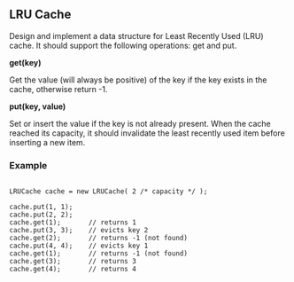 ## LRU Cache

Design and implement a data structure for Least Recently Used (LRU) cache. It should support the following operations: get and put.

**get(key)**

Get the value (will always be positive) of the key if the key exists in the cache, otherwise return -1.


**put(key, value)**

Set or insert the value if the key is not already present. When the cache reached its capacity, it should invalidate the least recently used item before inserting a new item.

### Example

```

LRUCache cache = new LRUCache( 2 /* capacity */ );

cache.put(1, 1);
cache.put(2, 2);
cache.get(1);       // returns 1
cache.put(3, 3);    // evicts key 2
cache.get(2);       // returns -1 (not found)
cache.put(4, 4);    // evicts key 1
cache.get(1);       // returns -1 (not found)
cache.get(3);       // returns 3
cache.get(4);       // returns 4
```
